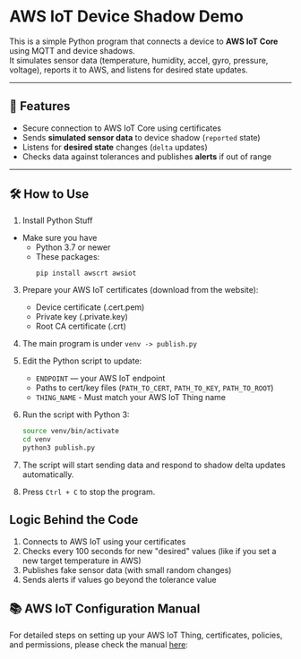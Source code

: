 # AWS IoT Device Shadow Demo

This is a simple Python program that connects a device to **AWS IoT Core** using MQTT and device shadows.  
It simulates sensor data (temperature, humidity, accel, gyro, pressure, voltage), reports it to AWS, and listens for desired state updates.

---

## 🚀 Features

- Secure connection to AWS IoT Core using certificates  
- Sends **simulated sensor data** to device shadow (`reported` state)  
- Listens for **desired state** changes (`delta` updates)  
- Checks data against tolerances and publishes **alerts** if out of range  

---

## 🛠️ How to Use
1.  Install Python Stuff 
   - Make sure you have
        * Python 3.7 or newer
        * These packages:
          ```bash
          pip install awscrt awsiot

3. Prepare your AWS IoT certificates (download from the website):
   - Device certificate (.cert.pem)  
   - Private key (.private.key)  
   - Root CA certificate (.crt)

4. The main program is under `venv -> publish.py` 

5. Edit the Python script to update:
   - `ENDPOINT` — your AWS IoT endpoint  
   - Paths to cert/key files (`PATH_TO_CERT`, `PATH_TO_KEY`, `PATH_TO_ROOT`)
   - `THING_NAME` - Must match your AWS IoT Thing name

6. Run the script with Python 3:
   ```bash
   source venv/bin/activate
   cd venv
   python3 publish.py

7. The script will start sending data and respond to shadow delta updates automatically.
8. Press `Ctrl + C` to stop the program.

## Logic Behind the Code
1. Connects to AWS IoT using your certificates
2. Checks every 100 seconds for new "desired" values (like if you set a new target temperature in AWS)
3. Publishes fake sensor data (with small random changes)
4. Sends alerts if values go beyond the tolerance value

## 📚 AWS IoT Configuration Manual
For detailed steps on setting up your AWS IoT Thing, certificates, policies, and permissions, please check the manual [here](https://docs.google.com/document/d/1ds6ZI0OCf_oUa0Dnds8dPZbTZ8mBRjQzIsZubWbZmvQ/edit?tab=t.0):
